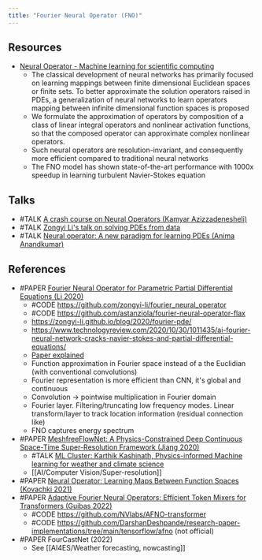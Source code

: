 ```yaml
---
title: "Fourier Neural Operator (FNO)"
---
```


## Resources
- [Neural Operator - Machine learning for scientific computing](https://zongyi-li.github.io/neural-operator/)
	- The classical development of neural networks has primarily focused on learning mappings between finite dimensional Euclidean spaces or finite sets. To better approximate the solution operators raised in PDEs, a generalization of neural networks to learn operators mapping between infinite dimensional function spaces is proposed
	- We formulate the approximation of operators by composition of a class of linear integral operators and nonlinear activation functions, so that the composed operator can approximate complex nonlinear operators. 
	- Such neural operators are resolution-invariant, and consequently more efficient compared to traditional neural networks
	- The FNO model has shown state-of-the-art performance with 1000x speedup in learning turbulent Navier-Stokes equation


## Talks
- #TALK [A crash course on Neural Operators (Kamyar Azizzadenesheli)](https://www.youtube.com/watch?v=KIGG-IA9awU)
- #TALK [Zongyi Li's talk on solving PDEs from data](https://www.youtube.com/watch?v=0Ve9xwNJO2o&t=1197s)
- #TALK [Neural operator: A new paradigm for learning PDEs (Anima Anandkumar)](https://www.youtube.com/watch?v=Bd4KvlmGbY4&t=0s)

## References
- #PAPER [Fourier Neural Operator for Parametric Partial Differential Equations (Li 2020)](https://arxiv.org/abs/2010.08895)
	- #CODE https://github.com/zongyi-li/fourier_neural_operator
	- #CODE https://github.com/astanziola/fourier-neural-operator-flax
	- https://zongyi-li.github.io/blog/2020/fourier-pde/
	- https://www.technologyreview.com/2020/10/30/1011435/ai-fourier-neural-network-cracks-navier-stokes-and-partial-differential-equations/
	- [Paper explained](https://www.youtube.com/watch?v=IaS72aHrJKE)
	- Function approximation in Fourier space instead of a the Euclidian (with conventional convolutions)
	- Fourier representation is more efficient than CNN, it's global and continuous
	- Convolution -> pointwise multiplication in Fourier domain
	- Fourier layer. Filtering/truncating low frequency modes. Linear transform/layer to track location information (residual connection like)
	- FNO captures energy spectrum
- #PAPER [MeshfreeFlowNet: A Physics-Constrained Deep Continuous Space-Time Super-Resolution Framework (Jiang 2020)](https://arxiv.org/abs/2005.01463)
	- #TALK [ML Cluster: Karthik Kashinath, Physics-informed Machine learning for weather and climate science](https://www.youtube.com/watch?v=B_4TONeY75U)
	- [[AI/Computer Vision/Super-resolution]]
- #PAPER [Neural Operator: Learning Maps Between Function Spaces (Kovachki 2021)](https://arxiv.org/pdf/2108.08481)
- #PAPER [Adaptive Fourier Neural Operators: Efficient Token Mixers for Transformers (Guibas 2022)](https://arxiv.org/pdf/2111.13587)            
	- #CODE https://github.com/NVlabs/AFNO-transformer
	- #CODE https://github.com/DarshanDeshpande/research-paper-implementations/tree/main/tensorflow/afno (not official)
- #PAPER FourCastNet (2022)
	- See [[AI4ES/Weather forecasting, nowcasting]]

